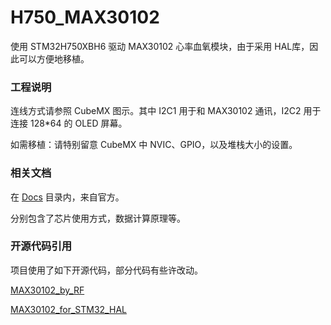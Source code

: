 # H750_MAX30102

使用 STM32H750XBH6 驱动 MAX30102 心率血氧模块，由于采用 HAL库，因此可以方便地移植。

### 工程说明

连线方式请参照 CubeMX 图示。其中 I2C1 用于和 MAX30102 通讯，I2C2 用于连接 128*64 的 OLED 屏幕。

如需移植：请特别留意 CubeMX 中 NVIC、GPIO，以及堆栈大小的设置。

### 相关文档

在 [Docs](./Docs) 目录内，来自官方。

分别包含了芯片使用方式，数据计算原理等。

### 开源代码引用

项目使用了如下开源代码，部分代码有些许改动。

[MAX30102_by_RF](https://github.com/aromring/MAX30102_by_RF)

[MAX30102_for_STM32_HAL](https://github.com/eepj/MAX30102_for_STM32_HAL)